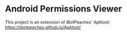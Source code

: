 # Android Permissions Viewer

This project is an extension of iBotPeaches' Apktool: https://ibotpeaches.github.io/Apktool/

